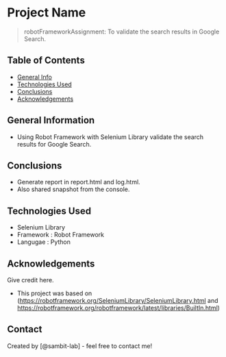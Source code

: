 # Project Name
> robotFrameworkAssignment: To validate the search results in Google Search.


## Table of Contents
* [General Info](#general-information)
* [Technologies Used](#technologies-used)
* [Conclusions](#conclusions)
* [Acknowledgements](#acknowledgements)

<!-- You can include any other section that is pertinent to your problem -->

## General Information
- Using Robot Framework with Selenium Library validate the search results for Google Search.

<!-- You don't have to answer all the questions - just the ones relevant to your project. -->

## Conclusions
- Generate report in report.html and log.html. 
- Also shared snapshot from the console.

<!-- You don't have to answer all the questions - just the ones relevant to your project. -->


## Technologies Used
- Selenium Library
- Framework : Robot Framework
- Langugae : Python

<!-- As the libraries versions keep on changing, it is recommended to mention the version of library used in this project -->

## Acknowledgements
Give credit here.
- This project was based on (https://robotframework.org/SeleniumLibrary/SeleniumLibrary.html and https://robotframework.org/robotframework/latest/libraries/BuiltIn.html)


## Contact
Created by [@sambit-lab] - feel free to contact me!


<!-- Optional -->
<!-- ## License -->
<!-- This project is open source and available under the [... License](). -->

<!-- You don't have to include all sections - just the one's relevant to your project -->
